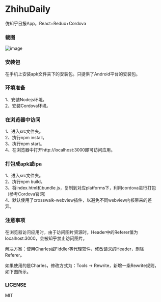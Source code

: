 # ZhihuDaily
仿知乎日报App，React+Redux+Cordova<br>

<h3>截图</h3>

![image](https://github.com/xuchaobei/ZhihuDaily/blob/master/src/img/zhihu.gif)

<h3>安装包</h3>
在手机上安装apk文件夹下的安装包。只提供了Android平台的安装包。

<h3>环境准备</h3>
1、安装Nodejs环境。<br>
2、安装Cordova环境。<br>

<h3>在浏览器中访问</h3>
1、进入src文件夹。<br>
2、执行npm install。<br>
3、执行npm start。<br>
4、在浏览器中打开http://localhost:3000即可访问应用。</br>

<h3>打包成apk或ipa</h3>
1、进入src文件夹。<br>
2、执行npm build。<br>
3、将index.html和bundle.js，复制到对应platforms下，利用cordova进行打包（参考Cordova官网）<br>
4、默认使用了crosswalk-webview插件，以避免不同webview内核带来的差异。

<h3>注意事项</h3>

在浏览器访问应用时，由于访问图片资源时，Header中的Referer值为localhost:3000，会被知乎禁止访问图片。<br>

解决方案：使用Charles或Fiddler等代理软件，修改请求的Header，删除Referer。<br>

如果使用的是Charles，修改方式为：Tools -> Rewrite，新增一条Rewrite规则，如下图所示。



<h3>LICENSE</h3>
MIT
